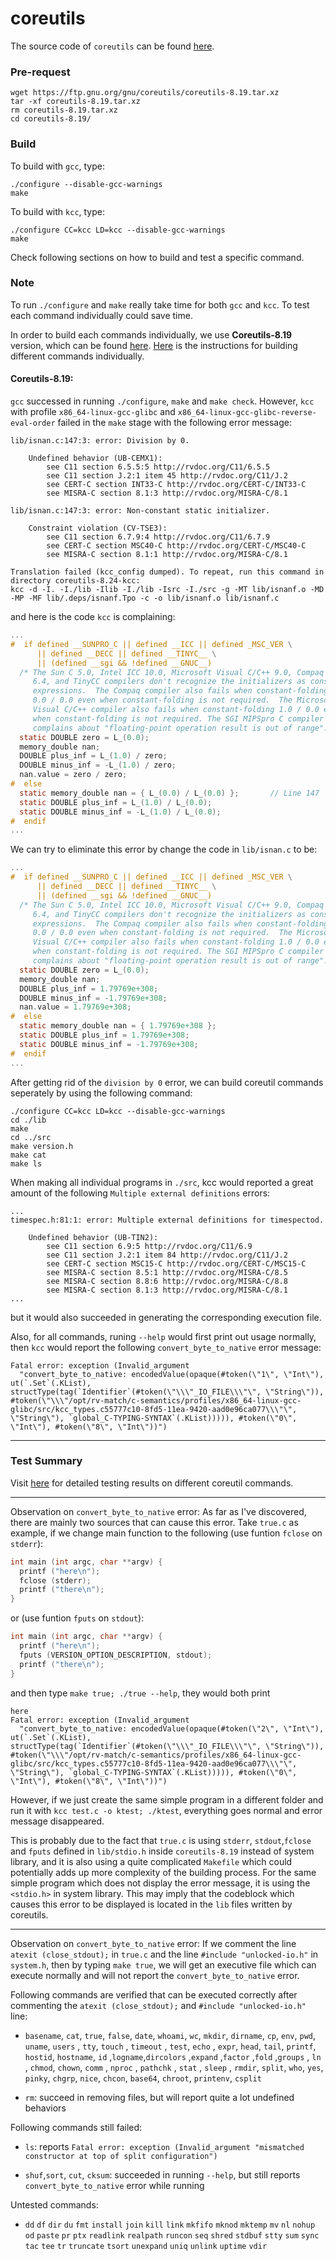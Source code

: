 # coreutils

The source code of `coreutils` can be found [here](https://github.com/coreutils/coreutils).

### Pre-request
```shell
wget https://ftp.gnu.org/gnu/coreutils/coreutils-8.19.tar.xz
tar -xf coreutils-8.19.tar.xz
rm coreutils-8.19.tar.xz
cd coreutils-8.19/
```

### Build
To build with `gcc`, type:
```shell
./configure --disable-gcc-warnings
make
```
To build with `kcc`, type:
```shell
./configure CC=kcc LD=kcc --disable-gcc-warnings
make
```
Check following sections on how to build and test a specific command.

### Note

To run `./configure` and `make` really take time for both `gcc` and `kcc`. To test each command individually could save time.

In order to build each commands individually, we use **Coreutils-8.19** version, which can be found [here](https://ftp.gnu.org/gnu/coreutils/). [Here](https://unix.stackexchange.com/questions/50484/install-only-a-few-gnu-coreutils/277272) is the instructions for building different commands individually.

#### Coreutils-8.19:
`gcc` successed in running `./configure`, `make` and `make check`. However, `kcc` with profile `x86_64-linux-gcc-glibc` and `x86_64-linux-gcc-glibc-reverse-eval-order` failed in the `make` stage with the following error message:
```
lib/isnan.c:147:3: error: Division by 0.

    Undefined behavior (UB-CEMX1):
        see C11 section 6.5.5:5 http://rvdoc.org/C11/6.5.5
        see C11 section J.2:1 item 45 http://rvdoc.org/C11/J.2
        see CERT-C section INT33-C http://rvdoc.org/CERT-C/INT33-C
        see MISRA-C section 8.1:3 http://rvdoc.org/MISRA-C/8.1

lib/isnan.c:147:3: error: Non-constant static initializer.

    Constraint violation (CV-TSE3):
        see C11 section 6.7.9:4 http://rvdoc.org/C11/6.7.9
        see CERT-C section MSC40-C http://rvdoc.org/CERT-C/MSC40-C
        see MISRA-C section 8.1:1 http://rvdoc.org/MISRA-C/8.1

Translation failed (kcc_config dumped). To repeat, run this command in directory coreutils-8.24-kcc:
kcc -d -I. -I./lib -Ilib -I./lib -Isrc -I./src -g -MT lib/isnanf.o -MD -MP -MF lib/.deps/isnanf.Tpo -c -o lib/isnanf.o lib/isnanf.c
```
and here is the code `kcc` is complaining:
```c
...
#  if defined __SUNPRO_C || defined __ICC || defined _MSC_VER \
      || defined __DECC || defined __TINYC__ \
      || (defined __sgi && !defined __GNUC__)
  /* The Sun C 5.0, Intel ICC 10.0, Microsoft Visual C/C++ 9.0, Compaq (ex-DEC)
     6.4, and TinyCC compilers don't recognize the initializers as constant
     expressions.  The Compaq compiler also fails when constant-folding
     0.0 / 0.0 even when constant-folding is not required.  The Microsoft
     Visual C/C++ compiler also fails when constant-folding 1.0 / 0.0 even
     when constant-folding is not required. The SGI MIPSpro C compiler
     complains about "floating-point operation result is out of range".  */
  static DOUBLE zero = L_(0.0);
  memory_double nan;
  DOUBLE plus_inf = L_(1.0) / zero;
  DOUBLE minus_inf = -L_(1.0) / zero;
  nan.value = zero / zero;
#  else
  static memory_double nan = { L_(0.0) / L_(0.0) };       // Line 147
  static DOUBLE plus_inf = L_(1.0) / L_(0.0);
  static DOUBLE minus_inf = -L_(1.0) / L_(0.0);
#  endif
...
```
We can try to eliminate this error by change the code in `lib/isnan.c` to be:
```c
...
#  if defined __SUNPRO_C || defined __ICC || defined _MSC_VER \
      || defined __DECC || defined __TINYC__ \
      || (defined __sgi && !defined __GNUC__)
  /* The Sun C 5.0, Intel ICC 10.0, Microsoft Visual C/C++ 9.0, Compaq (ex-DEC)
     6.4, and TinyCC compilers don't recognize the initializers as constant
     expressions.  The Compaq compiler also fails when constant-folding
     0.0 / 0.0 even when constant-folding is not required.  The Microsoft
     Visual C/C++ compiler also fails when constant-folding 1.0 / 0.0 even
     when constant-folding is not required. The SGI MIPSpro C compiler
     complains about "floating-point operation result is out of range".  */
  static DOUBLE zero = L_(0.0);
  memory_double nan;
  DOUBLE plus_inf = 1.79769e+308;
  DOUBLE minus_inf = -1.79769e+308;
  nan.value = 1.79769e+308;
#  else
  static memory_double nan = { 1.79769e+308 };
  static DOUBLE plus_inf = 1.79769e+308;
  static DOUBLE minus_inf = -1.79769e+308;
#  endif
...
```
After getting rid of the `division by 0` error, we can build coreutil commands seperately by using the following command:
```shell
./configure CC=kcc LD=kcc --disable-gcc-warnings
cd ./lib
make
cd ../src
make version.h
make cat
make ls
```

When making all individual programs in `./src`, kcc would reported a great amount of the following `Multiple external definitions` errors:
```
...
timespec.h:81:1: error: Multiple external definitions for timespectod.

    Undefined behavior (UB-TIN2):
        see C11 section 6.9:5 http://rvdoc.org/C11/6.9
        see C11 section J.2:1 item 84 http://rvdoc.org/C11/J.2
        see CERT-C section MSC15-C http://rvdoc.org/CERT-C/MSC15-C
        see MISRA-C section 8.5:1 http://rvdoc.org/MISRA-C/8.5
        see MISRA-C section 8.8:6 http://rvdoc.org/MISRA-C/8.8
        see MISRA-C section 8.1:3 http://rvdoc.org/MISRA-C/8.1
...
```
but it would also succeeded in generating the corresponding execution file.

Also, for all commands, runing `--help` would first print out usage normally, then `kcc` would report the following `convert_byte_to_native` error message:
```
Fatal error: exception (Invalid_argument
  "convert_byte_to_native: encodedValue(opaque(#token(\"1\", \"Int\"), ut(`.Set`(.KList), structType(tag(`Identifier`(#token(\"\\\"_IO_FILE\\\"\", \"String\")), #token(\"\\\"/opt/rv-match/c-semantics/profiles/x86_64-linux-gcc-glibc/src/kcc_types.c55777c10-8fd5-11ea-9420-aad0e96ca077\\\"\", \"String\"), `global_C-TYPING-SYNTAX`(.KList))))), #token(\"0\", \"Int\"), #token(\"8\", \"Int\"))")
```
---
### Test Summary

Visit [here](https://github.com/WenhaoSu/rv-match-testing-notes/blob/master/tests/coreutils/TestSummary.md) for detailed testing results on different coreutil commands.

---
Observation on `convert_byte_to_native` error:
As far as I've discovered, there are mainly two sources that can cause this error. Take `true.c` as example, if we change main function to the following (use funtion `fclose` on `stderr`):
```c
int main (int argc, char **argv) {
  printf ("here\n");
  fclose (stderr);
  printf ("there\n");
}
```
or (use funtion `fputs` on `stdout`):
```c
int main (int argc, char **argv) {
  printf ("here\n");
  fputs (VERSION_OPTION_DESCRIPTION, stdout);
  printf ("there\n");
}
```

and then type `make true; ./true --help`, they would both print
```
here
Fatal error: exception (Invalid_argument
  "convert_byte_to_native: encodedValue(opaque(#token(\"2\", \"Int\"), ut(`.Set`(.KList), structType(tag(`Identifier`(#token(\"\\\"_IO_FILE\\\"\", \"String\")), #token(\"\\\"/opt/rv-match/c-semantics/profiles/x86_64-linux-gcc-glibc/src/kcc_types.c55777c10-8fd5-11ea-9420-aad0e96ca077\\\"\", \"String\"), `global_C-TYPING-SYNTAX`(.KList))))), #token(\"0\", \"Int\"), #token(\"8\", \"Int\"))")
```
However, if we just create the same simple program in a different folder and run it with `kcc test.c -o ktest; ./ktest`, everything goes normal and error message disappeared.

This is probably due to the fact that `true.c` is using `stderr`, `stdout`,`fclose` and `fputs` defined in `lib/stdio.h` inside `coreutils-8.19` instead of system library, and it is also using a quite complicated `Makefile` which could potentially adds up more complexity of the building process. For the same simple program which does not display the error message, it is using the `<stdio.h>` in system library. This may imply that the codeblock which causes this error to be displayed is located in the `lib` files written by coreutils.

---
Observation on `convert_byte_to_native` error:
If we comment the line `atexit (close_stdout);` in `true.c` and the line `#include "unlocked-io.h"` in `system.h`, then by typing `make true`, we will get an executive file which can execute normally and will not report the `convert_byte_to_native` error.

Following commands are verified that can be executed correctly after commenting the `atexit (close_stdout);` and  `#include "unlocked-io.h"` line:

* `basename`, `cat`, `true`, `false`, `date`, `whoami`, `wc`, `mkdir`, `dirname`, `cp`, `env`, `pwd`, `uname`, `users` , `tty`, `touch` , `timeout` , `test`, `echo` , `expr`, `head`, `tail`, `printf`, `hostid`, `hostname`, `id` ,`logname`,`dircolors` ,`expand` ,`factor` ,`fold` ,`groups` , `ln` , `chmod`, `chown`, `comm` , `nproc` , `pathchk` , `stat` , `sleep` , `rmdir`, `split`, `who`, `yes`, `pinky`, `chgrp`, `nice`, `chcon`, `base64`, `chroot`, `printenv`, `csplit`

* `rm`: succeed in removing files, but will report quite a lot undefined behaviors

Following commands still failed:

* `ls`: reports `Fatal error: exception (Invalid_argument "mismatched constructor at top of split configuration")`

* `shuf`,`sort`, `cut`, `cksum`: succeeded in running `--help`, but still reports `convert_byte_to_native` error while running

Untested commands:

* `dd` `df` `dir` `du` `fmt` `install` `join` `kill` `link` `mkfifo` `mknod` `mktemp` `mv` `nl` `nohup` `od` `paste` `pr` `ptx` `readlink` `realpath` `runcon` `seq` `shred` `stdbuf` `stty` `sum` `sync` `tac` `tee` `tr` `truncate` `tsort` `unexpand` `uniq` `unlink` `uptime` `vdir`
